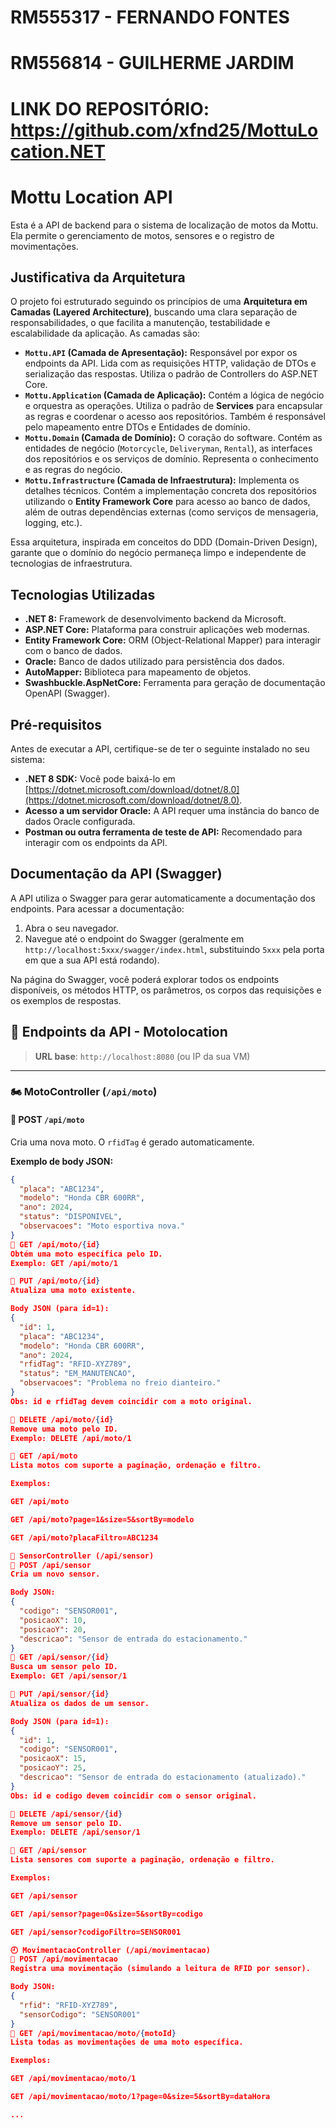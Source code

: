 # RM555317 - FERNANDO FONTES
# RM556814 - GUILHERME JARDIM


# LINK DO REPOSITÓRIO: https://github.com/xfnd25/MottuLocation.NET

# Mottu Location API

Esta é a API de backend para o sistema de localização de motos da Mottu. Ela permite o gerenciamento de motos, sensores e o registro de movimentações.

## Justificativa da Arquitetura

O projeto foi estruturado seguindo os princípios de uma **Arquitetura em Camadas (Layered Architecture)**, buscando uma clara separação de responsabilidades, o que facilita a manutenção, testabilidade e escalabilidade da aplicação. As camadas são:

* **`Mottu.API` (Camada de Apresentação):** Responsável por expor os endpoints da API. Lida com as requisições HTTP, validação de DTOs e serialização das respostas. Utiliza o padrão de Controllers do ASP.NET Core.
* **`Mottu.Application` (Camada de Aplicação):** Contém a lógica de negócio e orquestra as operações. Utiliza o padrão de **Services** para encapsular as regras e coordenar o acesso aos repositórios. Também é responsável pelo mapeamento entre DTOs e Entidades de domínio.
* **`Mottu.Domain` (Camada de Domínio):** O coração do software. Contém as entidades de negócio (`Motorcycle`, `Deliveryman`, `Rental`), as interfaces dos repositórios e os serviços de domínio. Representa o conhecimento e as regras do negócio.
* **`Mottu.Infrastructure` (Camada de Infraestrutura):** Implementa os detalhes técnicos. Contém a implementação concreta dos repositórios utilizando o **Entity Framework Core** para acesso ao banco de dados, além de outras dependências externas (como serviços de mensageria, logging, etc.).

Essa arquitetura, inspirada em conceitos do DDD (Domain-Driven Design), garante que o domínio do negócio permaneça limpo e independente de tecnologias de infraestrutura.

## Tecnologias Utilizadas

* **.NET 8:** Framework de desenvolvimento backend da Microsoft.
* **ASP.NET Core:** Plataforma para construir aplicações web modernas.
* **Entity Framework Core:** ORM (Object-Relational Mapper) para interagir com o banco de dados.
* **Oracle:** Banco de dados utilizado para persistência dos dados.
* **AutoMapper:** Biblioteca para mapeamento de objetos.
* **Swashbuckle.AspNetCore:** Ferramenta para geração de documentação OpenAPI (Swagger).

## Pré-requisitos

Antes de executar a API, certifique-se de ter o seguinte instalado no seu sistema:

* **.NET 8 SDK:** Você pode baixá-lo em [https://dotnet.microsoft.com/download/dotnet/8.0](https://dotnet.microsoft.com/download/dotnet/8.0).
* **Acesso a um servidor Oracle:** A API requer uma instância do banco de dados Oracle configurada.
* **Postman ou outra ferramenta de teste de API:** Recomendado para interagir com os endpoints da API.

## Documentação da API (Swagger)

A API utiliza o Swagger para gerar automaticamente a documentação dos endpoints. Para acessar a documentação:

1.  Abra o seu navegador.
2.  Navegue até o endpoint do Swagger (geralmente em `http://localhost:5xxx/swagger/index.html`, substituindo `5xxx` pela porta em que a sua API está rodando).

Na página do Swagger, você poderá explorar todos os endpoints disponíveis, os métodos HTTP, os parâmetros, os corpos das requisições e os exemplos de respostas.




## 📡 Endpoints da API - Motolocation

> **URL base**: `http://localhost:8080` (ou IP da sua VM)

---

### 🏍️ MotoController (`/api/moto`)

#### 🔸 POST `/api/moto`  
Cria uma nova moto. O `rfidTag` é gerado automaticamente.

**Exemplo de body JSON:**
```json
{
  "placa": "ABC1234",
  "modelo": "Honda CBR 600RR",
  "ano": 2024,
  "status": "DISPONIVEL",
  "observacoes": "Moto esportiva nova."
}
🔸 GET /api/moto/{id}
Obtém uma moto específica pelo ID.
Exemplo: GET /api/moto/1

🔸 PUT /api/moto/{id}
Atualiza uma moto existente.

Body JSON (para id=1):
{
  "id": 1,
  "placa": "ABC1234",
  "modelo": "Honda CBR 600RR",
  "ano": 2024,
  "rfidTag": "RFID-XYZ789",
  "status": "EM_MANUTENCAO",
  "observacoes": "Problema no freio dianteiro."
}
Obs: id e rfidTag devem coincidir com a moto original.

🔸 DELETE /api/moto/{id}
Remove uma moto pelo ID.
Exemplo: DELETE /api/moto/1

🔸 GET /api/moto
Lista motos com suporte a paginação, ordenação e filtro.

Exemplos:

GET /api/moto

GET /api/moto?page=1&size=5&sortBy=modelo

GET /api/moto?placaFiltro=ABC1234

📍 SensorController (/api/sensor)
🔸 POST /api/sensor
Cria um novo sensor.

Body JSON:
{
  "codigo": "SENSOR001",
  "posicaoX": 10,
  "posicaoY": 20,
  "descricao": "Sensor de entrada do estacionamento."
}
🔸 GET /api/sensor/{id}
Busca um sensor pelo ID.
Exemplo: GET /api/sensor/1

🔸 PUT /api/sensor/{id}
Atualiza os dados de um sensor.

Body JSON (para id=1):
{
  "id": 1,
  "codigo": "SENSOR001",
  "posicaoX": 15,
  "posicaoY": 25,
  "descricao": "Sensor de entrada do estacionamento (atualizado)."
}
Obs: id e codigo devem coincidir com o sensor original.

🔸 DELETE /api/sensor/{id}
Remove um sensor pelo ID.
Exemplo: DELETE /api/sensor/1

🔸 GET /api/sensor
Lista sensores com suporte a paginação, ordenação e filtro.

Exemplos:

GET /api/sensor

GET /api/sensor?page=0&size=5&sortBy=codigo

GET /api/sensor?codigoFiltro=SENSOR001

🕘 MovimentacaoController (/api/movimentacao)
🔸 POST /api/movimentacao
Registra uma movimentação (simulando a leitura de RFID por sensor).

Body JSON:
{
  "rfid": "RFID-XYZ789",
  "sensorCodigo": "SENSOR001"
}
🔸 GET /api/movimentacao/moto/{motoId}
Lista todas as movimentações de uma moto específica.

Exemplos:

GET /api/movimentacao/moto/1

GET /api/movimentacao/moto/1?page=0&size=5&sortBy=dataHora

...
